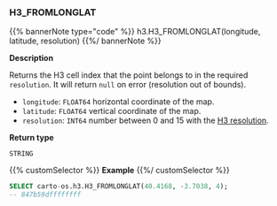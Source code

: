 ### H3_FROMLONGLAT

{{% bannerNote type="code" %}}
h3.H3_FROMLONGLAT(longitude, latitude, resolution)
{{%/ bannerNote %}}

**Description**

Returns the H3 cell index that the point belongs to in the required `resolution`. It will return `null` on error (resolution out of bounds).

* `longitude`: `FLOAT64` horizontal coordinate of the map.
* `latitude`: `FLOAT64` vertical coordinate of the map.
* `resolution`: `INT64` number between 0 and 15 with the [H3 resolution](https://h3geo.org/docs/core-library/restable).

**Return type**

`STRING`

{{% customSelector %}}
**Example**
{{%/ customSelector %}}

```sql
SELECT carto-os.h3.H3_FROMLONGLAT(40.4168, -3.7038, 4);
-- 847b59dffffffff
```